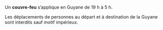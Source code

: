 <div class="conseil conseil-jaune">

Un **couvre-feu** s’applique en Guyane de 19 h à 5 h.

Les déplacements de personnes au départ et à destination de la Guyane sont interdits sauf motif impérieux.

</div>
